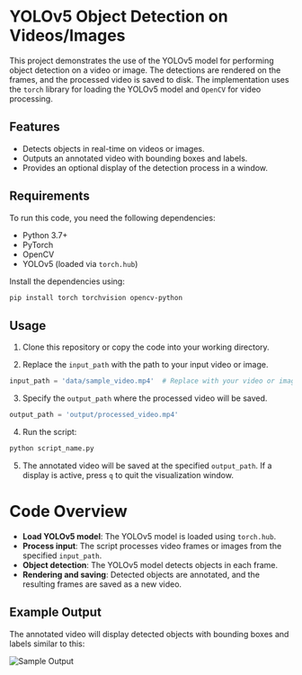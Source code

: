 # YOLOv5 Object Detection on Videos/Images

This project demonstrates the use of the YOLOv5 model for performing object detection on a video or image. The detections are rendered on the frames, and the processed video is saved to disk. The implementation uses the `torch` library for loading the YOLOv5 model and `OpenCV` for video processing.

## Features

- Detects objects in real-time on videos or images.
- Outputs an annotated video with bounding boxes and labels.
- Provides an optional display of the detection process in a window.

## Requirements

To run this code, you need the following dependencies:

- Python 3.7+
- PyTorch
- OpenCV
- YOLOv5 (loaded via `torch.hub`)  

Install the dependencies using:

```bash  
pip install torch torchvision opencv-python
```

## Usage

1. Clone this repository or copy the code into your working directory.

2. Replace the `input_path` with the path to your input video or image.

```python
input_path = 'data/sample_video.mp4'  # Replace with your video or image path
```
   
3. Specify the `output_path` where the processed video will be saved.
   
```python
output_path = 'output/processed_video.mp4'
```
  
4. Run the script:
   
```bash  
python script_name.py
```
  
5. The annotated video will be saved at the specified `output_path`. If a display is active, press `q` to quit the visualization window.


# Code Overview

- **Load YOLOv5 model**: The YOLOv5 model is loaded using `torch.hub`.
- **Process input**: The script processes video frames or images from the specified `input_path`.
- **Object detection**: The YOLOv5 model detects objects in each frame.
- **Rendering and saving**: Detected objects are annotated, and the resulting frames are saved as a new video.


## Example Output

The annotated video will display detected objects with bounding boxes and labels similar to this:

![Sample Output](https://github.com/SerahSoltani/Object-detection/blob/main/processed_video.gif)


